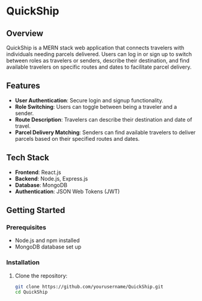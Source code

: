 # QuickShip

## Overview
QuickShip is a MERN stack web application that connects travelers with individuals needing parcels delivered. Users can log in or sign up to switch between roles as travelers or senders, describe their destination, and find available travelers on specific routes and dates to facilitate parcel delivery.

## Features
- **User Authentication**: Secure login and signup functionality.
- **Role Switching**: Users can toggle between being a traveler and a sender.
- **Route Description**: Travelers can describe their destination and date of travel.
- **Parcel Delivery Matching**: Senders can find available travelers to deliver parcels based on their specified routes and dates.

## Tech Stack
- **Frontend**: React.js
- **Backend**: Node.js, Express.js
- **Database**: MongoDB
- **Authentication**: JSON Web Tokens (JWT)

## Getting Started

### Prerequisites
- Node.js and npm installed
- MongoDB database set up

### Installation
1. Clone the repository:
   ```bash
   git clone https://github.com/yourusername/QuickShip.git
   cd QuickShip
